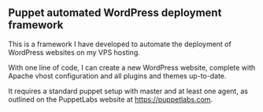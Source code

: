 ## Puppet automated WordPress deployment framework

This is a framework I have developed to automate the deployment of WordPress websites on my VPS hosting.

With one line of code, I can create a new WordPress website, complete with Apache vhost configuration and all plugins and themes up-to-date.

It requires a standard puppet setup with master and at least one agent, as outlined on the PuppetLabs website at https://puppetlabs.com.

